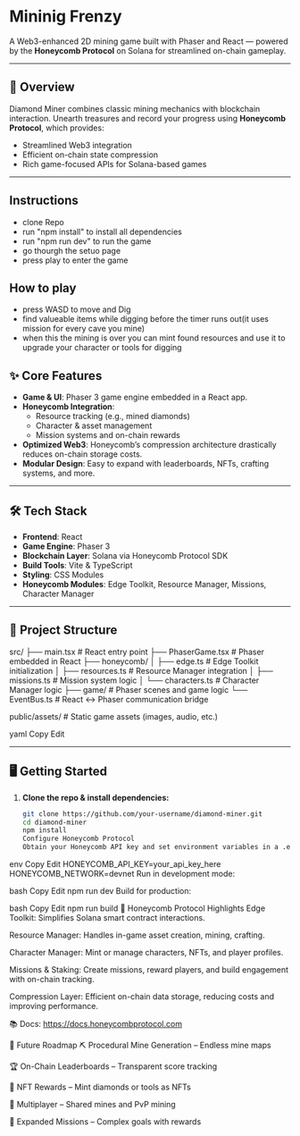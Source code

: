 # Mininig Frenzy

A Web3-enhanced 2D mining game built with Phaser and React — powered by the **Honeycomb Protocol** on Solana for streamlined on-chain gameplay.

---

## 🚀 Overview

Diamond Miner combines classic mining mechanics with blockchain interaction. Unearth treasures and record your progress using **Honeycomb Protocol**, which provides:

-   Streamlined Web3 integration
-   Efficient on-chain state compression
-   Rich game-focused APIs for Solana-based games

---

## Instructions

-   clone Repo
-   run "npm install" to install all dependencies
-   run "npm run dev" to run the game
-   go thourgh the setuo page
-   press play to enter the game

## How to play

-   press WASD to move and Dig
-   find valueable items while digging before the timer runs out(it uses mission for every cave you mine)
-   when this the mining is over you can mint found resources and use it to upgrade your character or tools for digging

## ✨ Core Features

-   **Game & UI**: Phaser 3 game engine embedded in a React app.
-   **Honeycomb Integration**:
    -   Resource tracking (e.g., mined diamonds)
    -   Character & asset management
    -   Mission systems and on-chain rewards
-   **Optimized Web3**: Honeycomb’s compression architecture drastically reduces on-chain storage costs.
-   **Modular Design**: Easy to expand with leaderboards, NFTs, crafting systems, and more.

---

## 🛠 Tech Stack

-   **Frontend**: React
-   **Game Engine**: Phaser 3
-   **Blockchain Layer**: Solana via Honeycomb Protocol SDK
-   **Build Tools**: Vite & TypeScript
-   **Styling**: CSS Modules
-   **Honeycomb Modules**: Edge Toolkit, Resource Manager, Missions, Character Manager

---

## 📂 Project Structure

src/
├── main.tsx # React entry point
├── PhaserGame.tsx # Phaser embedded in React
├── honeycomb/
│ ├── edge.ts # Edge Toolkit initialization
│ ├── resources.ts # Resource Manager integration
│ ├── missions.ts # Mission system logic
│ └── characters.ts # Character Manager logic
├── game/ # Phaser scenes and game logic
└── EventBus.ts # React ↔ Phaser communication bridge

public/assets/ # Static game assets (images, audio, etc.)

yaml
Copy
Edit

---

## 🖥 Getting Started

1. **Clone the repo & install dependencies:**
    ```bash
    git clone https://github.com/your-username/diamond-miner.git
    cd diamond-miner
    npm install
    Configure Honeycomb Protocol
    Obtain your Honeycomb API key and set environment variables in a .env file:
    ```

env
Copy
Edit
HONEYCOMB_API_KEY=your_api_key_here
HONEYCOMB_NETWORK=devnet
Run in development mode:

bash
Copy
Edit
npm run dev
Build for production:

bash
Copy
Edit
npm run build
🐝 Honeycomb Protocol Highlights
Edge Toolkit: Simplifies Solana smart contract interactions.

Resource Manager: Handles in-game asset creation, mining, crafting.

Character Manager: Mint or manage characters, NFTs, and player profiles.

Missions & Staking: Create missions, reward players, and build engagement with on-chain tracking.

Compression Layer: Efficient on-chain data storage, reducing costs and improving performance.

📚 Docs: https://docs.honeycombprotocol.com

🔮 Future Roadmap
⛏️ Procedural Mine Generation – Endless mine maps

🏆 On-Chain Leaderboards – Transparent score tracking

💎 NFT Rewards – Mint diamonds or tools as NFTs

🤝 Multiplayer – Shared mines and PvP mining

🎯 Expanded Missions – Complex goals with rewards

